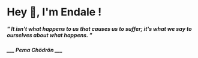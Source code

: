 <h1 title="head"> Hey 👋, I'm Endale !</h1>

**<h5><i>" It isn't what happens to us that causes us to suffer; it's what we say to ourselves about what happens. "</i></h5>**

*<b>___ Pema Chödrön ___</b>*
